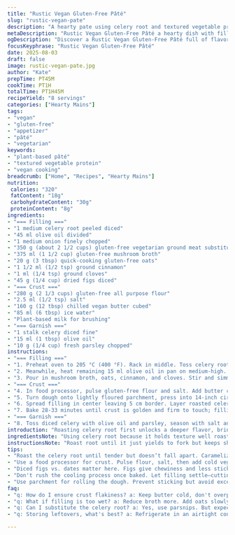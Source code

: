```yaml
---
title: "Rustic Vegan Gluten-Free Pâté"
slug: "rustic-vegan-pate"
description: "A hearty pate using celery root and textured vegetable protein, wrapped in a flaky gluten-free crust. Balanced spices including cinnamon and clove, rounded with sweet diced figs instead of dates, and finished with a fresh parsley-celery topping. No eggs, nuts, or gluten. Roasting brings caramelization to the root, quick oat addition binds moisture, and a cold butter crust yields flakiness. Perfect for a plant-based main dish or shareable appetizer."
metaDescription: "Rustic Vegan Gluten-Free Pâté a hearty dish with filled spices and textures that excite the palate and elevate any gathering."
ogDescription: "Discover a Rustic Vegan Gluten-Free Pâté full of flavors, textures, and is a wonderful choice for main dishes or appetizers."
focusKeyphrase: "Rustic Vegan Gluten-Free Pâté"
date: 2025-08-03
draft: false
image: rustic-vegan-pate.jpg
author: "Kate"
prepTime: PT45M
cookTime: PT1H
totalTime: PT1H45M
recipeYield: "8 servings"
categories: ["Hearty Mains"]
tags:
- "vegan"
- "gluten-free"
- "appetizer"
- "pâté"
- "vegetarian"
keywords:
- "plant-based pâté"
- "textured vegetable protein"
- "vegan cooking"
breadcrumb: ["Home", "Recipes", "Hearty Mains"]
nutrition: 
 calories: "320"
 fatContent: "18g"
 carbohydrateContent: "30g"
 proteinContent: "8g"
ingredients:
- "=== Filling ==="
- "1 medium celery root peeled diced"
- "45 ml olive oil divided"
- "1 medium onion finely chopped"
- "350 g (about 2 1/2 cups) gluten-free vegetarian ground meat substitute"
- "375 ml (1 1/2 cup) gluten-free mushroom broth"
- "20 g (3 tbsp) quick-cooking gluten-free oats"
- "1 1/2 ml (1/2 tsp) ground cinnamon"
- "1 ml (1/4 tsp) ground cloves"
- "45 g (1/4 cup) dried figs diced"
- "=== Crust ==="
- "280 g (2 1/3 cups) gluten-free all purpose flour"
- "2.5 ml (1/2 tsp) salt"
- "160 g (12 tbsp) chilled vegan butter cubed"
- "85 ml (6 tbsp) ice water"
- "Plant-based milk for brushing"
- "=== Garnish ==="
- "1 stalk celery diced fine"
- "15 ml (1 tbsp) olive oil"
- "10 g (1/4 cup) fresh parsley chopped"
instructions:
- "=== Filling ==="
- "1. Preheat oven to 205 °C (400 °F). Rack in middle. Toss celery root with 30 ml olive oil; season with salt and pepper. Roast on parchment-lined tray 23-28 minutes until fork tender, edges starting to caramelize. Remove, let cool; celery should be tender but not falling apart."
- "2. Meanwhile, heat remaining 15 ml olive oil in pan on medium-high. Sauté onion until translucent and soft, about 5 minutes – watch closely, don’t brown too fast. Add vegetarian ground and cook, stirring, until starting to brown, about 4-5 minutes."
- "3. Pour in mushroom broth, oats, cinnamon, and cloves. Stir and simmer on medium-high. Reduce liquid until mostly absorbed or thickened, about 4 minutes; oats swell and bind mixture. Season with salt and pepper. Remove from heat, fold in diced figs. Let mixture cool slightly."
- "=== Crust ==="
- "4. In food processor, pulse gluten-free flour and salt. Add butter cubes, pulse short bursts till pea-sized lumps form – avoid overprocessing or dough will be greasy. Gradually add ice water, pulsing just until dough begins to clump. Add more water a teaspoon at a time if too crumbly; dough should hold together when pressed but remain cool."
- "5. Turn dough onto lightly floured parchment, press into 14-inch circle (about 36 cm). Transfer parchment with dough onto baking sheet carefully."
- "6. Spread filling in center leaving 5 cm border. Layer roasted celery root over figs and filling. Fold edges inward to partially cover filling but leave opening in center. Pleat if needed for shape. Brush exposed crust with plant-based milk for sheen."
- "7. Bake 28-33 minutes until crust is golden and firm to touch; filling should bubble around edges slightly. Let cool 10 minutes before slicing."
- "=== Garnish ==="
- "8. Toss diced celery with olive oil and parsley, season with salt and pepper. Scatter over pâté just before serving to add fresh crunch and herbaceous brightness."
introduction: "Roasting celery root first unlocks a deeper flavor, brings natural sugars up front, caramelized edges a must—not mush. Oats in filling absorb moisture from broth, give a meaty texture without the gluten. Quick, no-fuss crust needs cold butter—don’t rush or it’ll melt into a gluey mess. The herbs and spices? Cinnamon and clove bring warmth without overwhelming. Figs instead of dates offer unexpected sweetness, chewy texture contrast. Folding dough over edge? Leave a little opening, so steam escapes, crust stays crisp. Garnish adds contrast—fresh crunch, bright green. Texture matters. Mostly visual cues through the process here—smell of toasty celery, sizzling onions, how crust feels when you press. Watch closely; timing’s flexible. Kitchen survival stuff."
ingredientsNote: "Using celery root because it holds texture well roasting, brings earthiness; can swap with parsnip though sweeter. Vegan butter essential for crust flakiness; solid coconut oil can work but expect slightly different texture and flavor. Broad wheat-free flour blends better than single-source ones. Gluten-free oats must be certified to avoid cross-contamination. Mushroom broth adds umami; substitute with veggie broth but add a splash of soy or tamari for depth if available. Dried figs are sweeter and less sticky than dates; if unavailable, use chopped dried apricots or raisins. Use plant-based milk like almond or oat for brushing crust but avoid too watery ones or crust won’t crisp."
instructionsNote: "Roast root until it just yields to fork but keeps shape—too soft and filling becomes mushy. Sauté onions gently; brown edges burn and cause bitterness. Add broth in increments; watch liquid reduce, stir frequently. Texture should go from soupy to pasty. Too wet filling means crust soggy later, so follow visual cues, not just time. Dough must stay cold; warm hands will melt butter, ruining flakiness—use quick pulses or chop butter cold. When rolling, use parchment for easy transfer; flour lightly to prevent sticking but avoid too much or crust gets tough. Folding dough edges is a balancing act—seal edges gently but leave steam vent to keep crust from going soggy. Midway through baking, if edges brown too fast, tent loosely with foil. Cooling before slicing lets filling settle—cutting too hot and filling oozes out, messy slice. Garnishing fresh herbs with celery gives textural contrast, brightness to an otherwise dense dish; add just before serving so colors pop."
tips:
- "Roast the celery root until tender but doesn’t fall apart. Caramelized edges necessary, brings that earthy flavor upfront. Sauté onions till soft but avoid browning—bitterness not welcome. Keep stirring, especially when adding broth—prevent sticking."
- "Use a food processor for crust. Pulse flour, salt, then add cold vegan butter, keep it cool. Aim for pea-sized lumps. Add ice water gradually. Test dough holds but isn’t sticky— should hold shape but remain cool unless melting."
- "Diced figs vs. dates matter here. Figs give chewiness and less stickiness. If unavailable, apricots or raisins can work in a pinch—expect slight flavor shift though. Watch oat quantity—too much makes filling dense, too little can lead to sogginess."
- "Don't rush the cooling process once baked. Let filling settle—cutting too soon leads to oozing mess. If browning too fast, tent with foil halfway through. Always check texture of filling before transferring to crust. Adjust broth to achieve desired moisture."
- "Use parchment for rolling the dough. Prevent sticking but avoid excessive flour, it toughens the crust. Less is more. When folding edges of dough, leave a vent for steam escape. That’s key—maintain crust crispness. Watch closely."
faq:
- "q: How do I ensure crust flakiness? a: Keep butter cold, don't overprocess. Pulse till pea-sized. Use ice water sparingly, only till dough holds."
- "q: What if filling is too wet? a: Reduce broth more. Add oats slowly, stir frequently. Texture should be pasty, avoid stickiness for crust health."
- "q: Can I substitute the celery root? a: Yes, use parsnips. But expect sweeter taste. Adjust spices if swapping, it changes flavor profile for sure."
- "q: Storing leftovers, what's best? a: Refrigerate in an airtight container. Crust loses flakiness over time though. Reheat in oven, maintains better texture."

---
```

